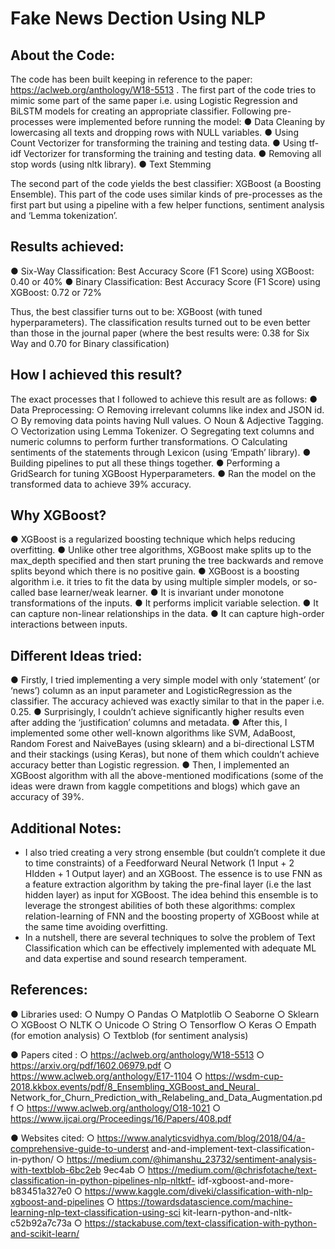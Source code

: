 # Fake News Dection Using NLP

## About the Code:

The code has been built keeping in reference to the paper:
https://aclweb.org/anthology/W18-5513 .
The first part of the code tries to mimic some part of the same paper i.e. using Logistic
Regression and BiLSTM models for creating an appropriate classifier. Following
pre-processes were implemented before running the model:
  ● Data Cleaning by lowercasing all texts and dropping rows with NULL variables.
  ● Using Count Vectorizer for transforming the training and testing data.
  ● Using tf-idf Vectorizer for transforming the training and testing data.
  ● Removing all stop words (using nltk library).
  ● Text Stemming

The second part of the code yields the best classifier: XGBoost (a Boosting Ensemble).
This part of the code uses similar kinds of pre-processes as the first part but using a pipeline
with a few helper functions, sentiment analysis and ‘Lemma tokenization’.


## Results achieved:

● Six-Way Classification: Best Accuracy Score (F1 Score) using XGBoost: 0.40 or
40%
● Binary Classification: Best Accuracy Score (F1 Score) using XGBoost: 0.72 or
72%


Thus, the best classifier turns out to be: XGBoost (with tuned hyperparameters). The
classification results turned out to be even better than those in the journal paper (where the
best results were: 0.38 for Six Way and 0.70 for Binary classification)


## How I achieved this result?

The exact processes that I followed to achieve this result are as follows:
  ● Data Preprocessing:
    ○ Removing irrelevant columns like index and JSON id.
    ○ By removing data points having Null values.
    ○ Noun & Adjective Tagging.
    ○ Vectorization using Lemma Tokenizer.
    ○ Segregating text columns and numeric columns to perform further
      transformations.
    ○ Calculating sentiments of the statements through Lexicon (using ‘Empath’
    library).
  ● Building pipelines to put all these things together.
  ● Performing a GridSearch for tuning XGBoost Hyperparameters.
  ● Ran the model on the transformed data to achieve 39% accuracy.
  
  
## Why XGBoost?
  ● XGBoost is a regularized boosting technique which helps reducing overfitting.
  ● Unlike other tree algorithms, XGBoost make splits up to the max_depth specified
    and then start pruning the tree backwards and remove splits beyond which there is
    no positive gain.
  ● XGBoost is a boosting algorithm i.e. it tries to fit the data by using multiple simpler
    models, or so-called base learner/weak learner.
  ● It is invariant under monotone transformations of the inputs.
  ● It performs implicit variable selection.
  ● It can capture non-linear relationships in the data.
  ● It can capture high-order interactions between inputs.
  
  
## Different Ideas tried:

  ● Firstly, I tried implementing a very simple model with only ‘statement’ (or ‘news’)
    column as an input parameter and LogisticRegression as the classifier. The accuracy
    achieved was exactly similar to that in the paper i.e. 0.25.
  ● Surprisingly, I couldn’t achieve significantly higher results even after adding the
    ‘justification’ columns and metadata.
  ● After this, I implemented some other well-known algorithms like SVM, AdaBoost,
    Random Forest and NaiveBayes (using sklearn) and a bi-directional LSTM and their
    stackings (using Keras), but none of them which couldn’t achieve accuracy better
    than Logistic regression.
  ● Then, I implemented an XGBoost algorithm with all the above-mentioned
    modifications (some of the ideas were drawn from kaggle competitions and blogs)
    which gave an accuracy of 39%.
    
    
## Additional Notes:

- I also tried creating a very strong ensemble (but couldn’t complete it due to time
constraints) of a Feedforward Neural Network (1 Input + 2 HIdden + 1 Output layer)
and an XGBoost. The essence is to use FNN as a feature extraction algorithm by
taking the pre-final layer (i.e the last hidden layer) as input for XGBoost. The idea
behind this ensemble is to leverage the strongest abilities of both these algorithms:
complex relation-learning of FNN and the boosting property of XGBoost while at the
same time avoiding overfitting.
- In a nutshell, there are several techniques to solve the problem of Text Classification
which can be effectively implemented with adequate ML and data expertise and sound
research temperament.


## References:

  ● Libraries used:
    ○ Numpy
    ○ Pandas
    ○ Matplotlib
    ○ Seaborne
    ○ Sklearn
    ○ XGBoost
    ○ NLTK
    ○ Unicode
    ○ String
    ○ Tensorflow
    ○ Keras
    ○ Empath (for emotion analysis)
    ○ Textblob (for sentiment analysis)
    
  ● Papers cited :
    ○ https://aclweb.org/anthology/W18-5513
    ○ https://arxiv.org/pdf/1602.06979.pdf
    ○ https://www.aclweb.org/anthology/E17-1104
    ○ https://wsdm-cup-2018.kkbox.events/pdf/8_Ensembling_XGBoost_and_Neural_
      Network_for_Churn_Prediction_with_Relabeling_and_Data_Augmentation.pdf
    ○ https://www.aclweb.org/anthology/O18-1021
    ○ https://www.ijcai.org/Proceedings/16/Papers/408.pdf
    
  ● Websites cited:
    ○ https://www.analyticsvidhya.com/blog/2018/04/a-comprehensive-guide-to-underst
      and-and-implement-text-classification-in-python/
    ○ https://medium.com/@himanshu_23732/sentiment-analysis-with-textblob-6bc2eb
      9ec4ab
    ○ https://medium.com/@chrisfotache/text-classification-in-python-pipelines-nlp-nltktf-
      idf-xgboost-and-more-b83451a327e0
    ○ https://www.kaggle.com/diveki/classification-with-nlp-xgboost-and-pipelines
    ○ https://towardsdatascience.com/machine-learning-nlp-text-classification-using-sci
      kit-learn-python-and-nltk-c52b92a7c73a
○ https://stackabuse.com/text-classification-with-python-and-scikit-learn/
